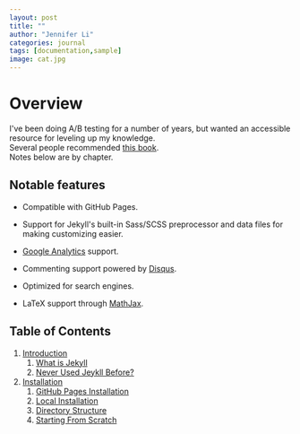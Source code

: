 ```yaml
---
layout: post
title: ""
author: "Jennifer Li"
categories: journal
tags: [documentation,sample]
image: cat.jpg
---
```


# Overview

I've been doing A/B testing for a number of years, but wanted an accessible resource for leveling up my knowledge.  
Several people recommended [this book](https://www.google.com/books/edition/Trustworthy_Online_Controlled_Experiment/TFjPDwAAQBAJ?hl=en&gbpv=1&printsec=frontcover).  
Notes below are by chapter.

## Notable features

* Compatible with GitHub Pages.

* Support for Jekyll's built-in Sass/SCSS preprocessor and data files for making customizing easier.

* [Google Analytics](https://www.google.com/analytics/) support.

* Commenting support powered by [Disqus](https://disqus.com/).

* Optimized for search engines.

* LaTeX support through [MathJax](https://www.mathjax.org/).

## Table of Contents

1. [Introduction](#introduction)
   1. [What is Jekyll](#what-is-jekyll)
   2. [Never Used Jeykll Before?](#never-used-jekyll-before)
2. [Installation](#installation)
   1. [GitHub Pages Installation](#github-pages-installation)
   2. [Local Installation](#local-installation)
   3. [Directory Structure](#directory-structure)
   4. [Starting From Scratch](#starting-from-scratch)
